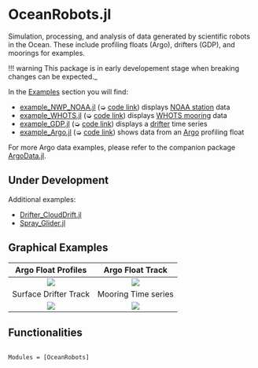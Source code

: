 # OceanRobots.jl

Simulation, processing, and analysis of data generated by scientific robots in the Ocean. These include profiling floats (Argo), drifters (GDP), and moorings for examples.

!!! warning	
    This package is in early developement stage when breaking changes can be expected._

In the [Examples](@ref) section you will find:

- [example\_NWP\_NOAA.jl](examples/example_NWP_NOAA.html) (➭ [code link](https://raw.githubusercontent.com/gaelforget/OceanRobots.jl/master/examples/example_NWP_NOAA.jl)) displays [NOAA station](https://www.ndbc.noaa.gov/) data
- [example\_WHOTS.jl](examples/example_WHOTS.html) (➭ [code link](https://raw.githubusercontent.com/gaelforget/OceanRobots.jl/master/examples/example_WHOTS.jl)) displays [WHOTS mooring](http://www.soest.hawaii.edu/whots/wh_data.html) data
- [example\_GDP.jl](examples/example_GDP.html) (➭ [code link](https://raw.githubusercontent.com/gaelforget/OceanRobots.jl/master/examples/example_GDP.jl)) displays a [drifter](https://www.aoml.noaa.gov/phod/gdp/hourly_data.php) time series
- [example\_Argo.jl](examples/example_Argo.html) (➭ [code link](https://raw.githubusercontent.com/gaelforget/OceanRobots.jl/master/examples/example_Argo.jl)) shows data from an [Argo](https://argo.ucsd.edu) profiling float

For more Argo data examples, please refer to the companion package [ArgoData.jl](https://github.com/JuliaOcean/ArgoData.jl).

## Under Development

Additional examples:

- [Drifter\_CloudDrift.jl](https://raw.githubusercontent.com/gaelforget/OceanRobots.jl/master/examples/Drifter_CloudDrift.jl) 
- [Spray\_Glider.jl](https://raw.githubusercontent.com/gaelforget/OceanRobots.jl/master/examples/Spray_Glider.jl) 

## Graphical Examples

Argo Float Profiles             |  Argo Float Track
:------------------------------:|:---------------------------------:
![](https://user-images.githubusercontent.com/20276764/150622766-aee5773d-7fea-4360-9b47-05f68e235499.png)  |  ![](https://user-images.githubusercontent.com/20276764/150622726-61169b99-4320-4069-b113-5edabb9b64fe.png)
Surface Drifter Track | Mooring Time series 
![](https://user-images.githubusercontent.com/20276764/149673826-a43e2a44-f4e5-437b-99cb-5e032228b3af.png) | ![](https://user-images.githubusercontent.com/20276764/149675305-82364bde-e3a9-4975-8fb2-fb67e17dacc5.png)

## Functionalities

```@index
```

```@autodocs
Modules = [OceanRobots]
```

